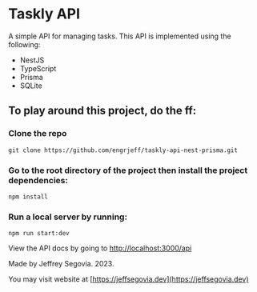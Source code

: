 # Taskly API

A simple API for managing tasks. This API is implemented using the following:

- NestJS
- TypeScript
- Prisma
- SQLite

## To play around this project, do the ff:

### Clone the repo

```shell
git clone https://github.com/engrjeff/taskly-api-nest-prisma.git
```

### Go to the root directory of the project then install the project dependencies:

```shell
npm install
```

### Run a local server by running:

```shell
npm run start:dev
```

View the API docs by going to [http://localhost:3000/api](http://localhost:3000/api)

Made by Jeffrey Segovia. 2023.

You may visit website at [https://jeffsegovia.dev](https://jeffsegovia.dev)
